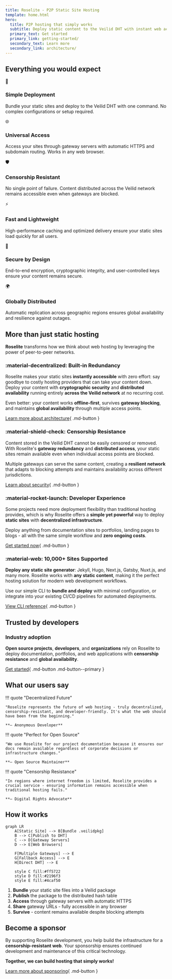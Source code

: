 ```yaml
---
title: Roselite - P2P Static Site Hosting
template: home.html
hero:
  title: P2P hosting that simply works
  subtitle: Deploy static content to the Veilid DHT with instant web access through gateway servers. Zero censorship, zero single points of failure – your content lives forever in the decentralized network.
  primary_text: Get started
  primary_link: getting-started/
  secondary_text: Learn more
  secondary_link: architecture/
---
```


## Everything you would expect

<div class="feature-grid">
  <div class="feature-card">
    <div class="icon">🚀</div>
    <h3>Simple Deployment</h3>
    <p>Bundle your static sites and deploy to the Veilid DHT with one command. No complex configurations or setup required.</p>
  </div>
  
  <div class="feature-card">
    <div class="icon">🌐</div>
    <h3>Universal Access</h3>
    <p>Access your sites through gateway servers with automatic HTTPS and subdomain routing. Works in any web browser.</p>
  </div>
  
  <div class="feature-card">
    <div class="icon">🛡️</div>
    <h3>Censorship Resistant</h3>
    <p>No single point of failure. Content distributed across the Veilid network remains accessible even when gateways are blocked.</p>
  </div>
  
  <div class="feature-card">
    <div class="icon">⚡</div>
    <h3>Fast and Lightweight</h3>
    <p>High-performance caching and optimized delivery ensure your static sites load quickly for all users.</p>
  </div>
  
  <div class="feature-card">
    <div class="icon">🔐</div>
    <h3>Secure by Design</h3>
    <p>End-to-end encryption, cryptographic integrity, and user-controlled keys ensure your content remains secure.</p>
  </div>
  
  <div class="feature-card">
    <div class="icon">🌍</div>
    <h3>Globally Distributed</h3>
    <p>Automatic replication across geographic regions ensures global availability and resilience against outages.</p>
  </div>
</div>

## More than just static hosting

**Roselite** transforms how we think about web hosting by leveraging the power of peer-to-peer networks.

### :material-decentralized: Built-in Redundancy

Roselite makes your static sites **instantly accessible** with zero effort: say goodbye to costly hosting providers that can take your content down. Deploy your content with **cryptographic security** and **distributed availability** running entirely **across the Veilid network** at no recurring cost.

Even better: your content works **offline-first**, survives **gateway blocking**, and maintains **global availability** through multiple access points.

[Learn more about architecture](architecture/){ .md-button }

### :material-shield-check: Censorship Resistance

Content stored in the Veilid DHT cannot be easily censored or removed. With Roselite's **gateway redundancy** and **distributed access**, your static sites remain available even when individual access points are blocked.

Multiple gateways can serve the same content, creating a **resilient network** that adapts to blocking attempts and maintains availability across different jurisdictions.

[Learn about security](architecture/security-model/){ .md-button }

### :material-rocket-launch: Developer Experience

Some projects need more deployment flexibility than traditional hosting provides, which is why Roselite offers a **simple yet powerful** way to deploy **static sites** with **decentralized infrastructure**.

Deploy anything from documentation sites to portfolios, landing pages to blogs - all with the same simple workflow and **zero ongoing costs**.

[Get started now](getting-started/){ .md-button }

### :material-web: 10,000+ Sites Supported

**Deploy any static site generator**: Jekyll, Hugo, Next.js, Gatsby, Nuxt.js, and many more. Roselite works with **any static content**, making it the perfect hosting solution for modern web development workflows.

Use our simple CLI to **bundle and deploy** with minimal configuration, or integrate into your existing CI/CD pipelines for automated deployments.

[View CLI reference](reference/cli-commands/){ .md-button }

## Trusted by developers

### Industry adoption

**Open source projects**, **developers**, and **organizations** rely on Roselite to deploy documentation, portfolios, and web applications with **censorship resistance** and **global availability**.

[Get started](getting-started/){ .md-button .md-button--primary }

## What our users say

!!! quote "Decentralized Future"

    "Roselite represents the future of web hosting - truly decentralized, censorship-resistant, and developer-friendly. It's what the web should have been from the beginning."

    **– Anonymous Developer**

!!! quote "Perfect for Open Source"

    "We use Roselite for our project documentation because it ensures our docs remain available regardless of corporate decisions or infrastructure changes."

    **– Open Source Maintainer**

!!! quote "Censorship Resistance"

    "In regions where internet freedom is limited, Roselite provides a crucial service - ensuring information remains accessible when traditional hosting fails."

    **– Digital Rights Advocate**

## How it works

```mermaid
graph LR
    A[Static Site] --> B[Bundle .veilidpkg]
    B --> C[Publish to DHT]
    C --> D[Gateway Servers]
    D --> E[Web Browsers]
    
    F[Multiple Gateways] --> E
    G[Fallback Access] --> E
    H[Direct DHT] --> E
    
    style C fill:#ff5722
    style D fill:#2196f3
    style E fill:#4caf50
```

1. **Bundle** your static site files into a Veilid package
2. **Publish** the package to the distributed hash table
3. **Access** through gateway servers with automatic HTTPS
4. **Share** gateway URLs - fully accessible in any browser
5. **Survive** - content remains available despite blocking attempts

## Become a sponsor

By supporting Roselite development, you help build the infrastructure for a **censorship-resistant web**. Your sponsorship ensures continued development and maintenance of this critical technology.

**Together, we can build hosting that simply works!**

[Learn more about sponsoring](sponsor/){ .md-button } 